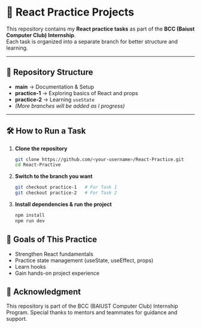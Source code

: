 # 🚀 React Practice Projects

This repository contains my **React practice tasks** as part of the **BCC (Baiust Computer Club) Internship**.  
Each task is organized into a separate branch for better structure and learning.

---

## 📌 Repository Structure

- **main** → Documentation & Setup  
- **practice-1** →  Exploring basics of React and props
- **practice-2** →  Learning `useState`
- *(More branches will be added as I progress)*  

---

## 🛠️ How to Run a Task

1. **Clone the repository**
   ```bash
   git clone https://github.com/<your-username>/React-Practice.git
   cd React-Practive

2. **Switch to the branch you want**
   ```bash
   git checkout practice-1   # For Task 1
   git checkout practice-2   # For Task 2

3. **Install dependencies & run the project**
   ```bash
   npm install
   npm run dev

## 🎯 Goals of This Practice

- Strengthen React fundamentals
- Practice state management (useState, useEffect, props)
- Learn <!--API integration& -->hooks
- Gain hands-on project experience

## 🙌 Acknowledgment

This repository is part of the BCC (BAIUST Computer Club) Internship Program.
Special thanks to mentors and teammates for guidance and support.
